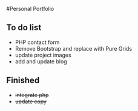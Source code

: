 #Personal Portfolio

## To do list

- PHP contact form
- Remove Bootstrap and replace with Pure Grids
- update project images
- add and update blog

## Finished
- ~~integrate php~~
- ~~update copy~~

